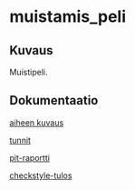 # muistamis_peli

## Kuvaus
Muistipeli.

## Dokumentaatio

[aiheen kuvaus](dokumentaatio/aihemaarittely.md)

[tunnit](dokumentaatio/tuntikirjanpito.md)

[pit-raportti](https://htmlpreview.github.io/?https://github.com/massakeisari/muistamis_peli/blob/master/dokumentaatio/pit/201702102123/index.html)

[checkstyle-tulos](https://htmlpreview.github.io/?https://github.com/massakeisari/muistamis_peli/blob/master/dokumentaatio/checkstyle.html)
